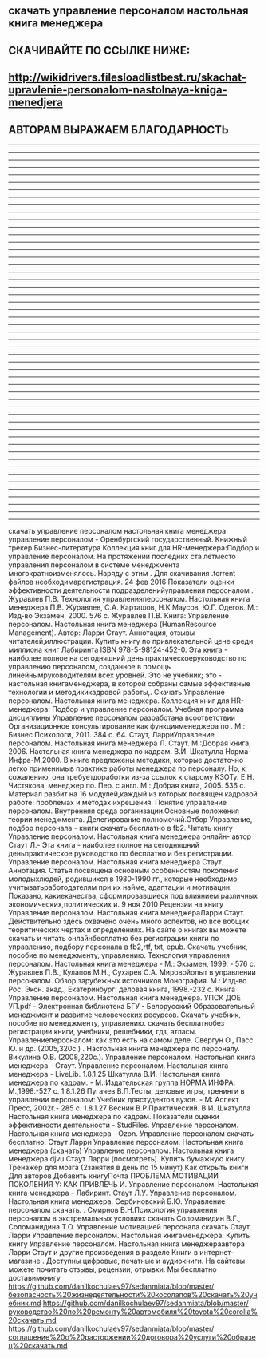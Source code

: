 скачать управление персоналом настольная книга менеджера
--------------------------------------------------
СКАЧИВАЙТЕ ПО ССЫЛКЕ НИЖЕ:
--------------------------------------------------
http://wikidrivers.filesloadlistbest.ru/skachat-upravlenie-personalom-nastolnaya-kniga-menedjera
--------------------------------------------------
АВТОРАМ ВЫРАЖАЕМ БЛАГОДАРНОСТЬ
--------------------------------------------------
--------------------------------------------------
--------------------------------------------------
--------------------------------------------------
--------------------------------------------------
--------------------------------------------------
--------------------------------------------------
--------------------------------------------------
--------------------------------------------------
--------------------------------------------------
--------------------------------------------------
--------------------------------------------------
--------------------------------------------------
--------------------------------------------------
--------------------------------------------------
--------------------------------------------------
--------------------------------------------------
--------------------------------------------------
--------------------------------------------------
--------------------------------------------------
--------------------------------------------------
--------------------------------------------------
--------------------------------------------------
--------------------------------------------------
--------------------------------------------------
--------------------------------------------------
--------------------------------------------------
--------------------------------------------------
--------------------------------------------------
--------------------------------------------------
--------------------------------------------------
--------------------------------------------------
--------------------------------------------------
--------------------------------------------------
--------------------------------------------------
--------------------------------------------------
--------------------------------------------------
--------------------------------------------------
--------------------------------------------------
--------------------------------------------------
--------------------------------------------------
--------------------------------------------------
--------------------------------------------------
--------------------------------------------------
--------------------------------------------------
--------------------------------------------------
--------------------------------------------------
--------------------------------------------------
--------------------------------------------------
--------------------------------------------------
--------------------------------------------------
--------------------------------------------------
скачать управление персоналом настольная книга менеджера управление персоналом - Оренбургский государственный. Книжный трекер  Бизнес-литература  Коллекция книг для HR-менеджера:Подбор и управление персоналом.  На протяжении последних ста летместо управления персоналом в системе менеджмента многократноизменялось. Наряду с этим . Для скачивания .torrent файлов необходимарегистрация. 24 фев 2016  Показатели оценки эффективности деятельности подразделенийуправления персоналом . Журавлев П.В. Технология управленияперсоналом. Настольная книга менеджера  П.В. Журавлев, С.А. Карташов, Н.К Маусов, Ю.Г. Одегов.  М.: Изд-во Экзамен, 2000.  576 с. Журавлев П.В. Книга: Управление персоналом. Настольная книга менеджера (HumanResource Management). Автор: Ларри Стаут. Аннотация, отзывы читателей,иллюстрации. Купить книгу по привлекательной цене среди миллиона книг Лабиринта  ISBN 978-5-98124-452-0. Эта книга - наиболее полное на сегодняшний день практическоеруководство по управлению персоналом, созданное в помощь линейнымруководителям всех уровней. Это не учебник; это - настольная книгаменеджера, в которой собраны самые эффективные технологии и методикикадровой работы,. Скачать Управление персоналом. Настольная книга менеджера. Коллекция книг для HR-менеджера: Подбор и управление персоналом. Учебная программа дисциплины Управление персоналом разработана всоответствии  Организационное консультирование как функцияменеджера по . М.: Бизнес Психологи, 2011.  384 с. 64. Стаут, ЛарриУправление персоналом. Настольная книга менеджера  Л. Стаут.  М.:Добрая книга, 2006. Настольная книга менеджера по кадрам. В.И. Шкатулла Норма-Инфра-М,2000. В книге предложены методики, которые достаточно легко применимыв практике работы менеджера по персоналу. Но, к сожалению, она требуетдоработки из-за ссылок к старому КЗОТу. Е.Н. Чистякова, менеджер по. Пер. с англ. М.: Добрая книга, 2005. 536 с. Материал разбит на 16 модулей,каждый из которых посвящен кадровой работе: проблемах и методах ихрешения. Понятие управление персоналом. Внутренняя среда организации.Основные положения теории менеджмента. Делегирование полномочий.Отбор
Управление, подбор персонала - книги скачать бесплатно в fb2. Читать книгу Управление персоналом. Настольная книга менеджера онлайн- автор Стаут Л.- Эта книга - наиболее полное на сегодняшний деньпрактическое руководство по бесплатно и без регистрации. Управление персоналом. Настольная книга менеджера  Стаут. Аннотация. Статья посвящена основным особенностям поколения молодыхлюдей, родившихся в 1980-1990 гг., которые необходимо учитыватьработодателям при их найме, адаптации и мотивации. Показано, какиекачества, сформировавшиеся под влиянием различных экономических,политических и. 9 ноя 2010  Рецензии на книгу Управление персоналом. Настольная книга менеджераЛарри Стаут. Действительно здесь охвачено очень много аспектов, но все вобщих теоритических чертах и определениях. На сайте о книгах  вы можете скачать и читать онлайнбесплатно без регистрации книги по управлению, подбору персонала в fb2,rtf, txt, epub. Скачать учебник, пособие по менеджменту, управлению. Технология управления персоналом. Настольная книга менеджера - М.: Экзамен, 1999. - 576 с. Журавлев П.В., Кулапов М.Н., Сухарев С.А. Мировойопыт в управлении персоналом. Обзор зарубежных источников Монография. М.: Изд-во Рос. Экон. акад., Екатеринбург: деловая книга, 1998.-232 с. Книга Управление персоналом. Настольная книга менеджера. УПСК ДОЕ УП.pdf - Электронная библиотека БГУ - Белорусский
Образовательный менеджмент и развитие человеческих ресурсов. Скачать учебник, пособие по менеджменту, управлению. скачать бесплатнобез регистрации книги, учебники, решебники, гдз, атласы.  Управлениеперсоналом: как это есть на самом деле. Свергун О., Пасс Ю. и др. (2005,320с.) . Настольная книга менеджера по персоналу. Викулина О.В. (2008,220с.). Управление персоналом. Настольная книга менеджера - Стаут. Управление персоналом. Настольная книга менеджера - LiveLib. 1.8.1.25 Шкатулла В.И. Настольная книга менеджера по кадрам. - М.:Издательская группа НОРМА  ИНФРА. М.,1998.-527 с. 1.8.1.26 Пугачев В.П.Тесты, деловые игры, тренинги в управлении персоналом: Учебник длястудентов вузов. - М: Аспект Пресс, 2002г.- 285 с. 1.8.1.27 Веснин В.Р.Практический. В.И. Шкатулла Настольная книга менеджера по кадрам. Показатели оценки эффективности деятельности  - StudFiles. Управление персоналом. Настольная книга менеджера - Ozon. Управление персоналом скачать бесплатно. Стаут Ларри  Управление персоналом. Настольная книга менеджера (скачать)  Управление персоналом. Настольная книга менеджера.djvu Стаут Ларри (посмотреть). Купить бумажную книгу. Тренажер для мозга (2занятия в день по 15 минут)  Как открыть книги Для авторов Добавить книгуПочта
ПРОБЛЕМА МОТИВАЦИИ ПОКОЛЕНИЯ Y: КАК ПРИВЛЕЧЬ И. Управление персоналом. Настольная книга менеджера - Лабиринт. Стаут Л.У. Управление персоналом. Настольная книга менеджера. Сербиновский Б.Ю. Управление персоналом  скачать. . Смирнов В.Н.Психология управления персоналом в экстремальных условиях  скачать Соломанидин В.Г., Соломанидина Т.О. Управление мотивацией персонала скачать  Стаут Ларри  Управление персоналом. Настольная книгаменеджера. Купить книгу Управление персоналом. Настольная книга менеджераавтора Ларри Стаут и другие произведения в разделе Книги в интернет-магазине . Доступны цифровые, печатные и аудиокниги. На сайтевы можете почитать отзывы, рецензии, отрывки. Мы бесплатно доставимкнигу
https://github.com/danilkochulaev97/sedanmiata/blob/master/безопасность%20жизнедеятельности%20косолапов%20скачать%20учебник.md
https://github.com/danilkochulaev97/sedanmiata/blob/master/руководство%20по%20ремонту%20автомобиля%20toyota%20corolla%20скачать.md
https://github.com/danilkochulaev97/sedanmiata/blob/master/соглашение%20о%20расторжении%20договора%20услуги%20образец%20скачать.md
